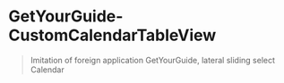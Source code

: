 # GetYourGuide-CustomCalendarTableView

> Imitation of foreign application GetYourGuide, lateral sliding select Calendar
